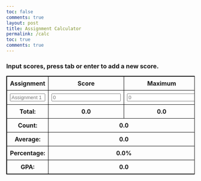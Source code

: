 ```yaml
---
toc: false
comments: true
layout: post
title: Assignment Calculator
permalink: /calc
toc: true
comments: true
---
```

<style>
        table {
            width: 100%;
            border-collapse: collapse;
        }
        table, th, td {
            border: 1px solid black;
        }
        th, td {
            padding: 8px;
            text-align: center;
        }
        tfoot {
            font-weight: bold;
        }
    </style>
</head>
<body>
    <!-- Help Message -->
    <h3>Input scores, press tab or enter to add a new score.</h3>
    <!-- Table for scores -->
    <table>
        <thead>
            <tr>
                <th>Assignment</th>
                <th>Score</th>
                <th>Maximum</th>
            </tr>
        </thead>
        <tbody id="scores">
            <!-- Initial input row -->
            <tr>
                <td><input type="text" name="assignment" placeholder="Assignment 1" style="width: 100%;"></td>
                <td><input type="number" name="score" onkeydown="calculator(event)" placeholder="0"></td>
                <td><input type="number" name="max" onkeydown="calculator(event)" placeholder="0"></td>
            </tr>
        </tbody>
        <tfoot class="tfoot">
            <tr>
                <td>Total:</td>
                <td id="total">0.0</td>
                <td id="maxTotal">0.0</td>
            </tr>
            <tr>
                <td>Count:</td>
                <td colspan="2" id="count">0.0</td>
            </tr>
            <tr>
                <td>Average:</td>
                <td colspan="2" id="average">0.0</td>
            </tr>
            <tr>
                <td>Percentage:</td>
                <td colspan="2" id="percentage">0.0%</td>
            </tr>
            <tr>
                <td>GPA:</td>
                <td colspan="2" id="gpa">0.0</td>
            </tr>
        </tfoot>
    </table>
    <script>
        // Function to calculate totals, averages, percentages, and GPA
        function calculator(event) {
            if (event.key === "Enter" || event.key === "Tab") {
                event.preventDefault();
                var rows = document.querySelectorAll('#scores tr');
                var total = 0, maxTotal = 0, count = 0;
                rows.forEach(row => {
                    var score = parseFloat(row.querySelector('input[name="score"]').value) || 0;
                    var max = parseFloat(row.querySelector('input[name="max"]').value) || 0;
                    if (score && max) {
                        total += score;
                        maxTotal += max;
                        count++;
                    }
                });
                var average = count > 0 ? (total / count).toFixed(2) : "0.0";
                var percentage = maxTotal > 0 ? ((total / maxTotal) * 100).toFixed(2) : "0.0";
                var gpa = calculateGPA(percentage);
                document.getElementById('total').innerText = total.toFixed(2);
                document.getElementById('maxTotal').innerText = maxTotal.toFixed(2);
                document.getElementById('count').innerText = count;
                document.getElementById('average').innerText = average;
                document.getElementById('percentage').innerText = percentage + '%';
                document.getElementById('gpa').innerText = gpa;
=
                if (rows.length === count) {
                    newInputRow(count + 1);
                }
                saveToLocalStorage();
            }
        }
        // Function to calculate GPA based on percentage
        function calculateGPA(percentage) {
            var gpa = 0.0;
            if (percentage >= 90) {
                gpa = 4.0;
            } else if (percentage >= 80) {
                gpa = 3.0;
            } else if (percentage >= 70) {
                gpa = 2.0;
            } else if (percentage >= 60) {
                gpa = 1.0;
            } else {
                gpa = 0.0;
            }
            return gpa.toFixed(2);
        }
        // Function to create a new input row
        function newInputRow(index) {
            var row = document.createElement('tr');
            var assignmentCell = document.createElement('td');
            var scoreCell = document.createElement('td');
            var maxCell = document.createElement('td');
            assignmentCell.innerHTML = `<input type="text" name="assignment" placeholder="Assignment ${index}" style="width: 100%;">`;
            scoreCell.innerHTML = `<input type="number" name="score" onkeydown="calculator(event)">`;
            maxCell.innerHTML = `<input type="number" name="max" onkeydown="calculator(event)">`;
            row.appendChild(assignmentCell);
            row.appendChild(scoreCell);
            row.appendChild(maxCell);
            document.getElementById('scores').appendChild(row);
            // Set focus on the new input field
            row.querySelector('input[name="assignment"]').focus();
        }
        // Function to save data to local storage
        function saveToLocalStorage() {
            var rows = document.querySelectorAll('#scores tr');
            var data = [];
            rows.forEach(row => {
                var assignment = row.querySelector('input[name="assignment"]').value;
                var score = row.querySelector('input[name="score"]').value;
                var max = row.querySelector('input[name="max"]').value;
                if (assignment && score && max) {
                    data.push({ assignment, score, max });
                }
            });
            localStorage.setItem('scoresData', JSON.stringify(data));
        }
        // Function to load data from local storage
        function loadFromLocalStorage() {
            var data = JSON.parse(localStorage.getItem('scoresData')) || [];
            if (data.length > 0) {
                data.forEach((item, index) => {
                    newInputRow(index + 1);
                    var row = document.querySelectorAll('#scores tr')[index];
                    row.querySelector('input[name="assignment"]').value = item.assignment;
                    row.querySelector('input[name="score"]').value = item.score;
                    row.querySelector('input[name="max"]').value = item.max;
                });
            }
        }
        // Initialize with saved data
        loadFromLocalStorage();
    </script>
</body>
</html>